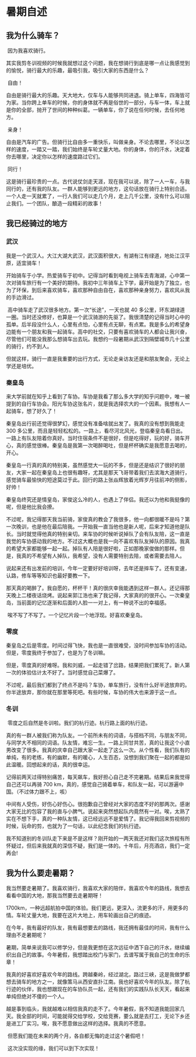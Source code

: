 # 暑期自述

## 我为什么骑车？

​		因为我喜欢骑行。

​		其实我剪冬训视频的时候我就想过这个问题，我在想骑行到底是哪一点让我感觉到的愉悦，骑行最大的乐趣，最吸引我，吸引大家的东西是什么？

​		自由！

​		自由是骑行最大的乐趣。天大地大，仅车与人能够共同进退。骑上单车，四海皆可为家。当你跨上单车的时候，你的身体就不再是俗世的一部分，与车一体，车上就是你的全部，抛开了世间的种种纠葛。一辆单车，你了说在任何时候，去任何地方。

​		亲身！

​		自由是汽车的广告。但骑行比自由多一重快乐，叫做亲身。不论去哪里，不论以怎样的速度，一踏又一踏，我们始终是车轮丈量大地。你的身体，你的汗水，决定着你去哪里，决定你以怎样的速度路过它们。

​		同行！

​		这是骑行最珍贵的一点。古代说仗剑走天涯，现在我可以说，除了一人一车，与我同行的，还有我的队友。一群人能够到更远的地方，这句话放在骑行上特别合适。一个人走一天就累了，一行人我们可以走几个月，走上几千公里，没有什么可以阻止我们。一个团队，酿造一段精彩的故事！

## 我已经骑过的地方

### 武汉

​		我是一个武汉人。大江大湖大武汉，武汉面积很大，有湖有江有绿道，地处江汉平原，适宜骑车！

​		开始骑车于小学。热爱骑车于初中。记得当时看到电视上骑车去青海湖，心中第一次对骑车旅行有一个美好的期待。我初中三年骑车上下学，最开始是为了独立，也为了环保，到后来喜欢骑车，喜欢那种自由自在，喜欢那种亲身努力，喜欢风从我的手边滑过。

​		高中骑车走了武汉很多地方。第一次“长途”，一天也就 40 多公里，环东湖绿道一圈。当时还没修好，也算是一个武汉骑游的先驱了。我很清楚的记得当时心中的孤单。后半段没什么人，心里有点怕，心里有点无聊，有点累。我是多么的希望身边能有一个朋友和我一起骑车。高中的社交，只要有喜欢骑车的人都会让我兴奋，尽管他们可能没我那么想骑车出去玩。我想约一段暑期从武汉到隔壁城市几十公里的骑行，约不到人。

​		但就这样，骑行一直是我重要的出行方式，无论走亲访友还是和朋友聚会，无论上学还是培优。

### 秦皇岛

​		来大学前就在知乎上看到了车协。车协是我看了那么多大学的知乎问题中，唯一被提到的自行车协会。阳光车协这张名片，就是我选择农大的一个因素。我想有人一起骑车，想了好久了！

​		秦皇岛出行前还觉得很梦幻，感觉没有准备啥就出发了。我真的没有想到我能走 300 多公里，而且是轻轻松松的。一路上，看尽河北风光，登临秦皇岛看日出。一路上有队友陪着你真好。当时住宿条件不是很好，但是吃得好，玩的好，骑车开心，真的感觉很棒。秦皇岛是我第一次喝醉喝吐，但是杯杯确实是我愿意去喝的，开心。

​		秦皇岛一行真的真的特别美，虽然感觉大一玩的不多，但是还是结识了很好的朋友，大家一起在秦皇岛上也很有趣呀，尤其是那天飞哥带着我们去滨海大道骑行，感觉骑车最愉快的短途莫过于此。回行的路上张焱辉放着光辉岁月往前冲的侧影，好帅！

​		秦皇岛终究还是情皇岛，家俊这么冷的人，也遇上了伴侣。我还以为他和我挺像的呢，但是他比我会撩。

​		不过呢，我记得那天我当前骑，家俊真的教会了我很多，他一向都很暖不是吗？第一次晚训，也是他在最后陪我。一开始我一直当他也是新人呢，后来才知道他是队长。当时就觉得他真的特别亲切。来车协的时候听说掉队了会有队友陪，这一直是我觉的车协感动我的地方。不过这大概也是我一向不喜欢有队友掉队的原因。我真的希望大家都能够一起一起。掉队有人陪是很好啦，正如那晚家俊做的那样。但是，我真的不希望有人掉队，我希望，没有人需要特别去陪，或者需要去陪人。

​		说起来还有出发前的培训，今年一定要好好培训呀，去年还是摔车了。还有变速，认路，修车等等知识也最好要教一下。

​		那天真的喝醉了。我自愿的，杯杯干！真的很庆幸我能遇到这样一群人。还记得那天晚上二楼夜话烧烤。说起来郭江浩也来了我记得，大家真的的很开心。一次秦皇岛，当前面的记忆逐渐和后面的人脸一一对上，有一种说不出的幸福感。

​		唉不写了不写了。一个记忆片段一个地浮现。好喜欢秦皇岛。

### 零度

​		秦皇岛之后是零度。时间过得飞快，我也是一直很难受，没时间参加车协的活动。但是，零度我终于参加了，也是为了冬训嘛。

​		但是，零度真的好难呀。我和刘威，一起走错了岔路，结果把我们累死了。新人第一次的体验估计太不好了。当时感觉自己菜爆了。

​		不过呢，最后我们都到了终点不是吗？车协，单车旅行，没有什么好半途放弃的。你半途放弃，那你就在那里等死吧。有些时候，车协的伟大也来源于这一点。

### 冬训

​		零度之后自然是冬训啦。我们的杭行迹。杭行路上面的杭行迹。

​		真的有一群人被我们称为队友。一个前所未有的词语，与搭档不同，与朋友不同，与同学大不相同的词语。队友情，难忘一生。一路上同甘共苦，真的让我这个小直男改变了很多。我真的庆幸自己跟大家一起走了这么一次。从个性看，我们队有的单纯，有的老练，有的幽默，有的暖心，人生百态，没想到我们聚在一起的都是如此温暖。回想起来的话，真的很幸运。

​		记得前两天过得特别痛苦，每天飙车，我好担心自己走不完暑期。结果后来我觉得自己还可以再骑 700 km，真的，感觉自己骑着单车，和队友一起，可以游遍中国。（不过体力跟不上，咳）

​		中间有人受伤，好伤心好伤心。很抱歉自己曾经对大家的态度不好的那两次。感谢大家无比的包容了我的直与小脾气。说起来突然想起队内竟然有一对。唉，太熟了实在不想下手，真的一种队友情，这已经远远不是爱情了。我记得我回来剪视频的时候，玩命的剪，也就为了一句话，以此纪念我们的杭行迹。

​		我不知道别的冬训队走下来是不是这样？刚开始的一两天我还对我们这次旅程有所怀疑过，但后来我就真的深信不疑，我们是一体的。十年后，月亮酒店，我们一定再会! 	

## 我为什么要走暑期？

​		我当然要走暑期了。我喜欢骑行，我喜欢大家的陪伴，我喜欢今年的路线，我想去看看中国的大地，那我当然要去走暑期呀！

​		1700km，一种远超航拍中国的体验。我们更远，更深入，流更多的汗，用更多的情。车轮丈量大地，我要在这片大地上，用车轮画出自己的痕迹。

​		在今年，我有最好的队友，我有最想要去的路线，我还拥有最佳的时间，我有什么理由不走暑期呢？

​		暑期，简单来说我可以修学分，但是我更想在这次远征中洒下自己的汗水，继续编织出自己的故事。今年暑假，我想踏出校门与家门，去谱写属于我自己的生命的乐章！

​		我真的好喜欢好喜欢今年的路线。跨越秦岭，经过湖北，路过三峡，这是我做梦都想去骑车的地方之一，就像策马从西安直扑江南。我也好喜欢今年的队友。除了杭行迹的伙伴，我也想跟现在的车协队员一起，还有我们的实践队队长天天，看起来单纯但绝对不傻的一个人。

​		越是事到临头，我就越难以相信我真的走不了。今年暑假，我不知道我能回家几天。我全部的时间，可能就得交给学校，交给竞赛，要么就是去打工，无论下乡还是进工厂实习。唉，我不愿意做出这样的选择。我真的不愿意。

​		但愿我们能在未来的两个月，各自都无悔的走过这个暑假吧！

​		这次没实现的缘，我们可以到下次实现！